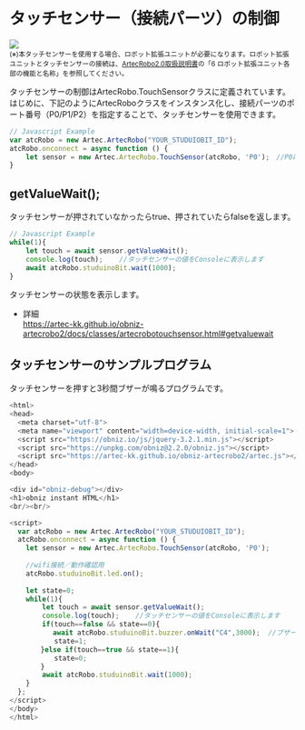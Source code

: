 
# タッチセンサー（接続パーツ）の制御

![](https://i.imgur.com/8MitG6C.jpg)<br>
<small>(※)本タッチセンサーを使用する場合、ロボット拡張ユニットが必要になります。ロボット拡張ユニットとタッチセンサーの接続は、[ArtecRobo2.0取扱説明書](https://www.artec-kk.co.jp/artecrobo2/pdf/jp/82541man_K0419_J.pdf)の「6 ロボット拡張ユニット各部の機能と名称」を参照してください。<br></small>

タッチセンサーの制御はArtecRobo.TouchSensorクラスに定義されています。</br>
はじめに、下記のようにArtecRoboクラスをインスタンス化し、接続パーツのポート番号（P0/P1/P2）を指定することで、タッチセンサーを使用できます。
```Javascript
// Javascript Example
var atcRobo = new Artec.ArtecRobo("YOUR_STUDUIOBIT_ID");
atcRobo.onconnect = async function () {
    let sensor = new Artec.ArtecRobo.TouchSensor(atcRobo, 'P0');　//P0にタッチセンサーを接続する場合
}
```

## getValueWait();
タッチセンサーが押されていなかったらtrue、押されていたらfalseを返します。
```Javascript
// Javascript Example
while(1){
    let touch = await sensor.getValueWait();
    console.log(touch);    //タッチセンサーの値をConsoleに表示します
    await atcRobo.studuinoBit.wait(1000);
}
```
タッチセンサーの状態を表示します。
* 詳細<br>
https://artec-kk.github.io/obniz-artecrobo2/docs/classes/artecrobotouchsensor.html#getvaluewait

## タッチセンサーのサンプルプログラム
タッチセンサーを押すと3秒間ブザーが鳴るプログラムです。
```Javascript
<html>
<head>
  <meta charset="utf-8">
  <meta name="viewport" content="width=device-width, initial-scale=1">
  <script src="https://obniz.io/js/jquery-3.2.1.min.js"></script>
  <script src="https://unpkg.com/obniz@2.2.0/obniz.js"></script>
  <script src="https://artec-kk.github.io/obniz-artecrobo2/artec.js"></script>
</head>
<body>

<div id="obniz-debug"></div>
<h1>obniz instant HTML</h1>
<br/><br/>

<script>
  var atcRobo = new Artec.ArtecRobo("YOUR_STUDUIOBIT_ID");
  atcRobo.onconnect = async function () {
    let sensor = new Artec.ArtecRobo.TouchSensor(atcRobo, 'P0');
    
    //wifi接続／動作確認用
    atcRobo.studuinoBit.led.on();
     
    let state=0;
    while(1){
        let touch = await sensor.getValueWait();
        console.log(touch);    //タッチセンサーの値をConsoleに表示します
        if(touch==false && state==0){
        　 await atcRobo.studuinoBit.buzzer.onWait("C4",3000);  //ブザーからC4の音が3秒間鳴ります
           state=1;
      　}else if(touch==true && state==1){
           state=0;
      　}
        await atcRobo.studuinoBit.wait(1000);
    }
  };
</script>
</body>
</html>
```



